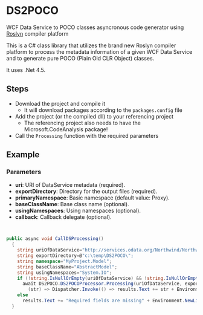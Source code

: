 # DS2POCO
WCF Data Service to POCO classes asyncronous code generator using [Roslyn](https://github.com/dotnet/roslyn) compiler platform

This is a C# class library that utilizes the brand new Roslyn compiler platform to process the metadata information of a given WCF Data Service and to generate pure POCO (Plain Old CLR Object) classes.

It uses .Net 4.5.

## Steps

* Download the project and compile it
  * It will download packages according to the `packages.config` file
* Add the project (or the compiled dll) to your referencing project
  * The referencing project also needs to have the Microsoft.CodeAnalysis package!  
* Call the `Processing` function with the required parameters

## Example
### Parameters
* **uri**: URI of DataService metadata (required).
* **exportDirectory**: Directory for the output files (required).
* **primaryNamespace**: Basic namespace (default value: Proxy).
* **baseClassName**: Base class name (optional).
* **usingNamespaces**: Using namespaces (optional).
* **callback**: Callback delegate (optional).
   

```csharp


public async void CallDSProcessing()
  {
    string uriOfDataService="http://services.odata.org/Northwind/Northwind.svc/$metadata" //notice the $metadata query parameter
    string exportDirectory=@"c:\temp\DS2POCO\";
    string namespace="MyProject.Model";
    string baseClassName="AbstractModel";
    string usingNamespaces="System.IO";
    if (!string.IsNullOrEmpty(uriOfDataService) && !string.IsNullOrEmpty(exportDirectory))
      await DS2POCO.DS2POCOProcessor.Processing(uriOfDataService, exportDirectory, namespace, baseClassName, usingNamespaces, 
        (str) => Dispatcher.Invoke(() => results.Text += str + Environment.NewLine));
    else
      results.Text += "Required fields are missing" + Environment.NewLine;
  }
  ```




 

